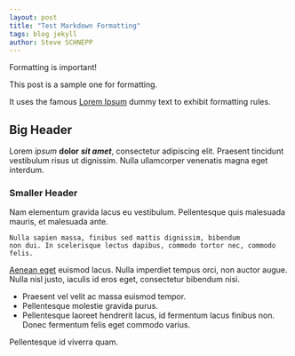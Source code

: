 ```yaml
---
layout: post
title: "Test Markdown Formatting"
tags: blog jekyll
author: Steve SCHNEPP
---
```


Formatting is important!

This post is a sample one for formatting.
<!-- -->
It uses the famous [Lorem Ipsum](https://lipsum.com/) dummy text to exhibit formatting rules.

## Big Header

Lorem *ipsum* **dolor** ***sit amet***, consectetur adipiscing elit. Praesent tincidunt
vestibulum risus ut dignissim. Nulla ullamcorper venenatis magna eget interdum.

### Smaller Header

Nam elementum gravida lacus eu vestibulum. Pellentesque quis malesuada mauris,
et malesuada ante. 

    Nulla sapien massa, finibus sed mattis dignissim, bibendum
    non dui. In scelerisque lectus dapibus, commodo tortor nec, commodo felis.

[Aenean eget](https://lipsum.com/) euismod lacus. Nulla imperdiet tempus orci, non auctor augue. Nulla
nisl justo, iaculis id eros eget, consectetur bibendum nisi.

* Praesent vel velit ac massa euismod tempor. 
* Pellentesque molestie gravida purus.
* Pellentesque laoreet hendrerit lacus, id fermentum lacus finibus non. 
Donec fermentum felis eget commodo varius. 

Pellentesque id viverra quam. 



